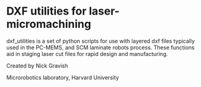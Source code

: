 # DXF utilities for laser-micromachining

dxf_utilities is a set of python scripts for use with layered dxf files typically used in the PC-MEMS, and SCM laminate robots process. These functions aid in staging laser cut files for rapid design and manufacturing. 

Created by Nick Gravish

Microrobotics laboratory, Harvard University


 